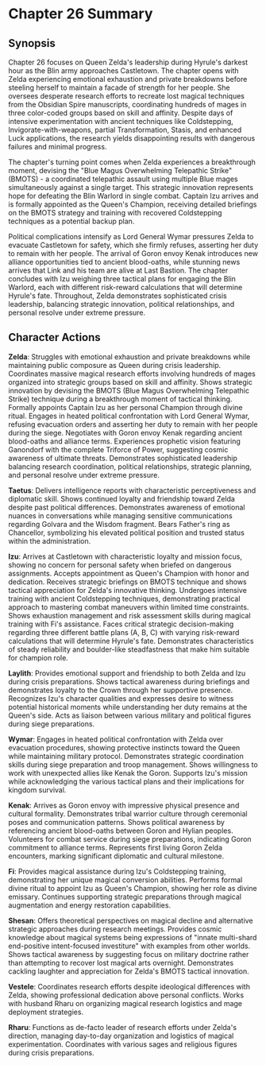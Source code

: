 # Chapter 26 Summary

## Synopsis

Chapter 26 focuses on Queen Zelda's leadership during Hyrule's darkest hour as the Blin army approaches Castletown. The chapter opens with Zelda experiencing emotional exhaustion and private breakdowns before steeling herself to maintain a facade of strength for her people. She oversees desperate research efforts to recreate lost magical techniques from the Obsidian Spire manuscripts, coordinating hundreds of mages in three color-coded groups based on skill and affinity. Despite days of intensive experimentation with ancient techniques like Coldstepping, Invigorate-with-weapons, partial Transformation, Stasis, and enhanced Luck applications, the research yields disappointing results with dangerous failures and minimal progress.

The chapter's turning point comes when Zelda experiences a breakthrough moment, devising the "Blue Magus Overwhelming Telepathic Strike" (BMOTS) - a coordinated telepathic assault using multiple Blue mages simultaneously against a single target. This strategic innovation represents hope for defeating the Blin Warlord in single combat. Captain Izu arrives and is formally appointed as the Queen's Champion, receiving detailed briefings on the BMOTS strategy and training with recovered Coldstepping techniques as a potential backup plan.

Political complications intensify as Lord General Wymar pressures Zelda to evacuate Castletown for safety, which she firmly refuses, asserting her duty to remain with her people. The arrival of Goron envoy Kenak introduces new alliance opportunities tied to ancient blood-oaths, while stunning news arrives that Link and his team are alive at Last Bastion. The chapter concludes with Izu weighing three tactical plans for engaging the Blin Warlord, each with different risk-reward calculations that will determine Hyrule's fate. Throughout, Zelda demonstrates sophisticated crisis leadership, balancing strategic innovation, political relationships, and personal resolve under extreme pressure.

## Character Actions

**Zelda**: Struggles with emotional exhaustion and private breakdowns while maintaining public composure as Queen during crisis leadership. Coordinates massive magical research efforts involving hundreds of mages organized into strategic groups based on skill and affinity. Shows strategic innovation by devising the BMOTS (Blue Magus Overwhelming Telepathic Strike) technique during a breakthrough moment of tactical thinking. Formally appoints Captain Izu as her personal Champion through divine ritual. Engages in heated political confrontation with Lord General Wymar, refusing evacuation orders and asserting her duty to remain with her people during the siege. Negotiates with Goron envoy Kenak regarding ancient blood-oaths and alliance terms. Experiences prophetic vision featuring Ganondorf with the complete Triforce of Power, suggesting cosmic awareness of ultimate threats. Demonstrates sophisticated leadership balancing research coordination, political relationships, strategic planning, and personal resolve under extreme pressure.

**Taetus**: Delivers intelligence reports with characteristic perceptiveness and diplomatic skill. Shows continued loyalty and friendship toward Zelda despite past political differences. Demonstrates awareness of emotional nuances in conversations while managing sensitive communications regarding Golvara and the Wisdom fragment. Bears Father's ring as Chancellor, symbolizing his elevated political position and trusted status within the administration.

**Izu**: Arrives at Castletown with characteristic loyalty and mission focus, showing no concern for personal safety when briefed on dangerous assignments. Accepts appointment as Queen's Champion with honor and dedication. Receives strategic briefings on BMOTS technique and shows tactical appreciation for Zelda's innovative thinking. Undergoes intensive training with ancient Coldstepping techniques, demonstrating practical approach to mastering combat maneuvers within limited time constraints. Shows exhaustion management and risk assessment skills during magical training with Fi's assistance. Faces critical strategic decision-making regarding three different battle plans (A, B, C) with varying risk-reward calculations that will determine Hyrule's fate. Demonstrates characteristics of steady reliability and boulder-like steadfastness that make him suitable for champion role.

**Laylith**: Provides emotional support and friendship to both Zelda and Izu during crisis preparations. Shows tactical awareness during briefings and demonstrates loyalty to the Crown through her supportive presence. Recognizes Izu's character qualities and expresses desire to witness potential historical moments while understanding her duty remains at the Queen's side. Acts as liaison between various military and political figures during siege preparations.

**Wymar**: Engages in heated political confrontation with Zelda over evacuation procedures, showing protective instincts toward the Queen while maintaining military protocol. Demonstrates strategic coordination skills during siege preparation and troop management. Shows willingness to work with unexpected allies like Kenak the Goron. Supports Izu's mission while acknowledging the various tactical plans and their implications for kingdom survival.

**Kenak**: Arrives as Goron envoy with impressive physical presence and cultural formality. Demonstrates tribal warrior culture through ceremonial poses and communication patterns. Shows political awareness by referencing ancient blood-oaths between Goron and Hylian peoples. Volunteers for combat service during siege preparations, indicating Goron commitment to alliance terms. Represents first living Goron Zelda encounters, marking significant diplomatic and cultural milestone.

**Fi**: Provides magical assistance during Izu's Coldstepping training, demonstrating her unique magical conversion abilities. Performs formal divine ritual to appoint Izu as Queen's Champion, showing her role as divine emissary. Continues supporting strategic preparations through magical augmentation and energy restoration capabilities.

**Shesan**: Offers theoretical perspectives on magical decline and alternative strategic approaches during research meetings. Provides cosmic knowledge about magical systems being expressions of "innate multi-shard end-positive intent-focused investiture" with examples from other worlds. Shows tactical awareness by suggesting focus on military doctrine rather than attempting to recover lost magical arts overnight. Demonstrates cackling laughter and appreciation for Zelda's BMOTS tactical innovation.

**Vestele**: Coordinates research efforts despite ideological differences with Zelda, showing professional dedication above personal conflicts. Works with husband Rharu on organizing magical research logistics and mage deployment strategies.

**Rharu**: Functions as de-facto leader of research efforts under Zelda's direction, managing day-to-day organization and logistics of magical experimentation. Coordinates with various sages and religious figures during crisis preparations.
